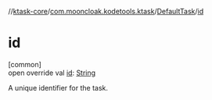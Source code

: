 //[ktask-core](../../../index.md)/[com.mooncloak.kodetools.ktask](../index.md)/[DefaultTask](index.md)/[id](id.md)

# id

[common]\
open override val [id](id.md): [String](https://kotlinlang.org/api/core/kotlin-stdlib/kotlin/-string/index.html)

A unique identifier for the task.
